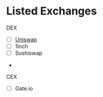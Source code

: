 # Listed Exchanges

DEX

* [ ] [Uniswap ](https://uniswap.org)
* [ ] 1inch
* [ ] Sushiswap
*

CEX

* [ ] Gate.io
